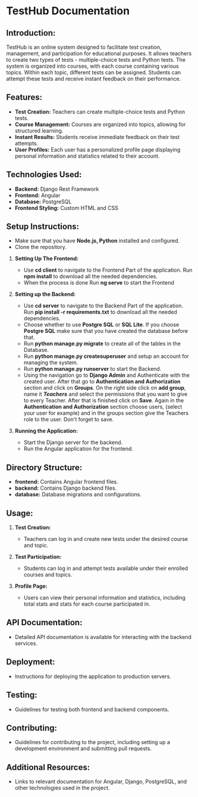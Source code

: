 <!-- # Test-Hub
A repository containing my currently developed project, written in Django and Angular.

### Initialize Angular Project: 
- ng new client --no-standalone --routing --ssr=false
- resourse: https://github.com/angular/angular/issues/52751
 -->
# TestHub Documentation

## Introduction:

TestHub is an online system designed to facilitate test creation, management, and participation for educational purposes. It allows teachers to create two types of tests - multiple-choice tests and Python tests. The system is organized into courses, with each course containing various topics. Within each topic, different tests can be assigned. Students can attempt these tests and receive instant feedback on their performance.

## Features:

- **Test Creation:** Teachers can create multiple-choice tests and Python tests.
- **Course Management:** Courses are organized into topics, allowing for structured learning.
- **Instant Results:** Students receive immediate feedback on their test attempts.
- **User Profiles:** Each user has a personalized profile page displaying personal information and statistics related to their account.

## Technologies Used:

- **Backend:** Django Rest Framework
- **Frontend:** Angular
- **Database:** PostgreSQL
- **Frontend Styling:** Custom HTML and CSS

## Setup Instructions:
   - Make sure that you have **Node.js, Python** installed and configured.
   - Clone the repository.

1. **Setting Up The Frontend:**
   - Use **cd client** to navigate to the Frontend Part of the application. Run **npm install** to download all the needed dependencies. 
   - When the process is done Run **ng serve** to start the Frontend

2. **Setting up the Backend:**
   - Use **cd server** to navigate to the Backend Part of the application. Run **pip install -r requirements.txt** to download all the needed dependencies. 
   - Choose whether to use **Postgre SQL** or **SQL Lite**. 
   If you choose **Postgre SQL** make sure that you have created the database before that.
   - Run **python manage.py migrate** to create all of the tables in the Database.
   - Run **python manage.py createsuperuser** and setup an account for managing the system.
   - Run **python manage.py runserver** to start the Backend.
   - Using the navigation go to **Django Admin** and Authenticate with the created user. After that go to **Authentication and Authorization** section and click on **Groups**. On the right side click on **add group**, name it ***Teachers*** and select the permissions that you want to give to every Teacher. After that is finished click on **Save**.
   Again in the **Authentication and Authorization** section choose users, (select your user for example) and in the groups section give the Teachers role to the user. Don't forget to save.

3. **Running the Application:**
   - Start the Django server for the backend.
   - Run the Angular application for the frontend.

## Directory Structure:

- **frontend:** Contains Angular frontend files.
- **backend:** Contains Django backend files.
- **database:** Database migrations and configurations.

## Usage:

1. **Test Creation:**
   - Teachers can log in and create new tests under the desired course and topic.

2. **Test Participation:**
   - Students can log in and attempt tests available under their enrolled courses and topics.

3. **Profile Page:**
   - Users can view their personal information and statistics, including total stats and stats for each course participated in.

## API Documentation:

- Detailed API documentation is available for interacting with the backend services.

## Deployment:

- Instructions for deploying the application to production servers.

## Testing:

- Guidelines for testing both frontend and backend components.

## Contributing:

- Guidelines for contributing to the project, including setting up a development environment and submitting pull requests.

## Additional Resources:

- Links to relevant documentation for Angular, Django, PostgreSQL, and other technologies used in the project.
